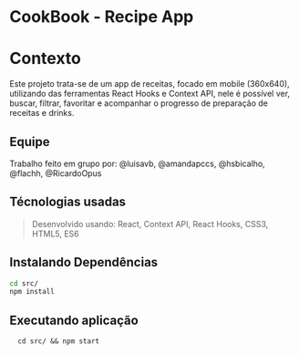 # CookBook - Recipe App

# Contexto
Este projeto trata-se de um app de receitas, focado em mobile (360x640), utilizando das ferramentas React Hooks e Context API, nele é possível ver, buscar, filtrar, favoritar e acompanhar o progresso de preparação de receitas e drinks. 

## Equipe
Trabalho feito em grupo por: @luisavb, @amandapccs, @hsbicalho, @flachh, @RicardoOpus

## Técnologias usadas

> Desenvolvido usando: React, Context API, React Hooks, CSS3, HTML5, ES6

## Instalando Dependências

```bash
cd src/
npm install
``` 
## Executando aplicação
  ```
    cd src/ && npm start
  ```
